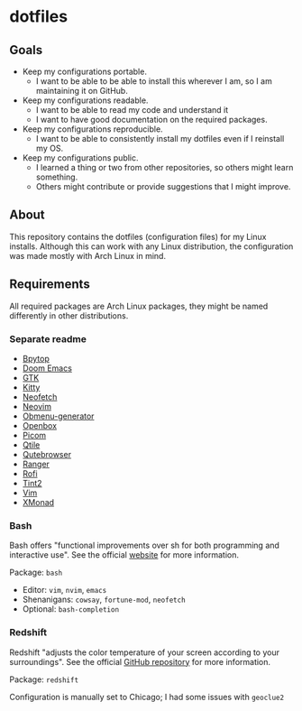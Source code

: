 # dotfiles

## Goals

- Keep my configurations portable.
  - I want to be able to be able to install this wherever I am, so I am maintaining it on GitHub.
- Keep my configurations readable.
  - I want to be able to read my code and understand it
  - I want to have good documentation on the required packages.
- Keep my configurations reproducible.
  - I want to be able to consistently install my dotfiles even if I reinstall my OS.
- Keep my configurations public.
  - I learned a thing or two from other repositories, so others might learn something.
  - Others might contribute or provide suggestions that I might improve.
  

## About

This repository contains the dotfiles (configuration files) for my Linux
installs. Although this can work with any Linux distribution, the configuration
was made mostly with Arch Linux in mind.

## Requirements

All required packages are Arch Linux packages, they might be named differently
in other distributions.

### Separate readme

- [Bpytop](./config/bpytop/README.md)
- [Doom Emacs](./doom.d/README.md)
- [GTK](./config/gtk-3.0/README.md)
- [Kitty](./config/kitty/README.md)
- [Neofetch](./config/neofetch/README.md)
- [Neovim](./config/nvim/README.md)
- [Obmenu-generator](./config/obmenu-generator/README.md)
- [Openbox](./config/openbox/README.md)
- [Picom](./config/picom/README.md)
- [Qtile](./config/qtile/README.md)
- [Qutebrowser](./config/qutebrowser/README.md)
- [Ranger](./config/ranger/README.md)
- [Rofi](./config/rofi/README.md)
- [Tint2](./config/tint2/README.md)
- [Vim](./vim/README.md)
- [XMonad](./xmonad/README.md)

### Bash

Bash offers "functional improvements over sh for both programming and
interactive use". See the official [website](https://www.gnu.org/software/bash)
for more information.

Package: `bash`

- Editor: `vim`, `nvim`, `emacs`
- Shenanigans: `cowsay`, `fortune-mod`, `neofetch`
- Optional: `bash-completion` 

### Redshift

Redshift "adjusts the color temperature of your screen according to your
surroundings". See the official
[GitHub repository](https://github.com/jonls/redshift) for more information.

Package: `redshift`

Configuration is manually set to Chicago; I had some issues with `geoclue2`
